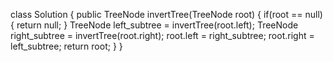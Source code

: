 class Solution {
public TreeNode invertTree(TreeNode root) {
if(root == null) {
return null;
}
TreeNode left_subtree = invertTree(root.left);
TreeNode right_subtree = invertTree(root.right);
root.left = right_subtree;
root.right = left_subtree;
return root;
}
}